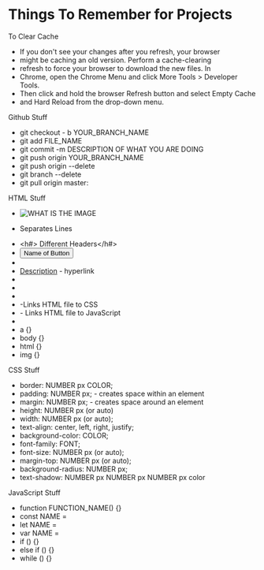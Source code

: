 # Things To Remember for Projects

To Clear Cache
* If you don't see your changes after you refresh, your browser 
* might be caching an old version. Perform a cache-clearing 
* refresh to force your browser to download the new files. In 
* Chrome, open the Chrome Menu and click More Tools > Developer Tools. 
* Then click and hold the browser Refresh button and select Empty Cache 
* and Hard Reload from the drop-down menu.

Github Stuff
* git checkout - b YOUR_BRANCH_NAME
* git add FILE_NAME
* git commit -m DESCRIPTION OF WHAT YOU ARE DOING
* git push origin YOUR_BRANCH_NAME
* git push origin --delete <branch>
* git branch --delete <branch>
* git pull origin master:<local master>


HTML Stuff
* <img src="LINK_HERE" width="SIZE" height="SIZE" alt="WHAT IS THE IMAGE">
* <p> Separates Lines</p>
* <h#> Different Headers</h#>
* <button onclick="JavaScript Function Here">Name of Button</button>
* <div id="NAME_OF_CSS_AREA"></div>
* <a href="Link">Description</a> - hyperlink
* <head> </head>
* <body> </body>
* <title> </title>
* <link rel="NAME" href="CSS File"> -Links HTML file to CSS
* <script src="JS FILE"></script> - Links HTML file to JavaScript
* <meta charset="UTF-8">
* a {}
* body {}
* html {}
* img {}

CSS Stuff
* border: NUMBER px COLOR;
* padding: NUMBER px; - creates space within an element
* margin: NUMBER px; - creates space around an element
* height: NUMBER px (or auto)
* width: NUMBER px (or auto);
* text-align: center, left, right, justify;
* background-color: COLOR;
* font-family: FONT;
* font-size: NUMBER px (or auto);
* margin-top: NUMBER px (or auto);
* background-radius: NUMBER px;
* text-shadow: NUMBER px NUMBER px NUMBER px color

JavaScript Stuff
* function FUNCTION_NAME() {}
* const NAME =
* let NAME =
* var NAME =
* if () {}
* else if () {}
* while () {}
